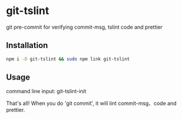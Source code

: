# git-tslint

git pre-commit for verifying commit-msg, tslint code and prettier

## Installation

```bash
npm i -D git-tslint && sudo npm link git-tslint
```

## Usage

command line input: git-tslint-init

That's all!
When you do 'git commit', it will lint commit-msg、code and prettier.
